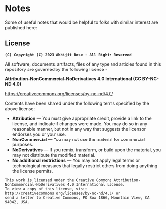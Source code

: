 # Notes

Some of useful notes that would be helpful to folks with similar interest are published here:

## License

**`(C) Copyright (C) 2023 Abhijit Bose - All Rights Reserved`**

All software, documents, artifacts, files of any type and articles 
found in this repository are governed by the following license -

**Attribution-NonCommercial-NoDerivatives 4.0 International (CC BY-NC-ND 4.0)** 

<https://creativecommons.org/licenses/by-nc-nd/4.0/>

Contents have been shared under the following terms specified by the above license:
- **Attribution** — You must give appropriate credit, provide a link to the license, and indicate if changes were made. You may do so in any reasonable manner, but not in any way that suggests the licensor endorses you or your use. 
- **NonCommercial** — You may not use the material for commercial purposes. 
- **NoDerivatives** — If you remix, transform, or build upon the material, you may not distribute the modified material. 
- **No additional restrictions** — You may not apply legal terms or technological measures that legally restrict others from doing anything the license permits.

```
This work is licensed under the Creative Commons Attribution-NonCommercial-NoDerivatives 4.0 International License. 
To view a copy of this license, visit http://creativecommons.org/licenses/by-nc-nd/4.0/ or 
send a letter to Creative Commons, PO Box 1866, Mountain View, CA 94042, USA.
```

